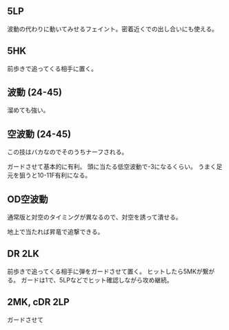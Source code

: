 ## 5LP

波動の代わりに動いてみせるフェイント。密着近くでの出し合いにも使える。

## 5HK

前歩きで追ってくる相手に置く。

## 波動 (24-45)

溜めても強い。

## 空波動 (24-45)

この技はバカなのでそのうちナーフされる。

ガードさせて基本的に有利。
頭に当たる低空波動で-3になるくらい。
うまく足元を狙うと10-11F有利になる。

## OD空波動

通常版と対空のタイミングが異なるので、対空を誘って潰せる。

地上で当たれば昇竜で追撃できる。

## DR 2LK

前歩きで追ってくる相手に弾をガードさせて置く。
ヒットしたら5MKが繋がる。
ガードは1で、5LPなどでヒット確認しながら攻め継続。

## 2MK, cDR 2LP

ガードさせて
